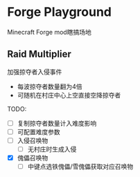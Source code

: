 # Forge Playground
Minecraft Forge mod瞎搞场地

## Raid Multiplier
加强掠夺者入侵事件
* 每波掠夺者数量翻为4倍
* 可随机在村庄中心上空直接空降掠夺者

TODO:
* [ ] 复制掠夺者数量计入难度影响
* [ ] 可配置难度参数
* [ ] 入侵召唤物
    * [ ] 无村庄时生成入侵
* [x] 傀儡召唤物
    * [ ] 中键点选铁傀儡/雪傀儡获取对应召唤物
